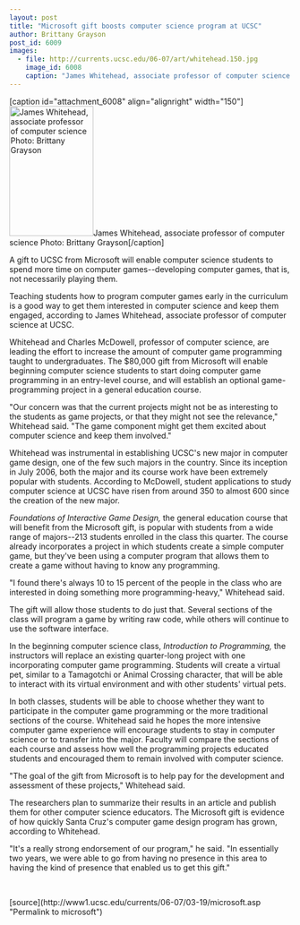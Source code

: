 ```yaml
---
layout: post
title: "Microsoft gift boosts computer science program at UCSC"
author: Brittany Grayson 
post_id: 6009
images:
  - file: http://currents.ucsc.edu/06-07/art/whitehead.150.jpg
    image_id: 6008
    caption: "James Whitehead, associate professor of computer science Photo: Brittany Grayson"
---
```


[caption id="attachment_6008" align="alignright" width="150"]<a href="http://localhost/mysite/wp-content/uploads/2007/03/whitehead.150.jpg"><img class="size-full wp-image-6008" src="http://localhost/mysite/wp-content/uploads/2007/03/whitehead.150.jpg" alt="James Whitehead, associate professor of computer science Photo: Brittany Grayson" width="150" height="232" /></a>James Whitehead, associate professor of computer science Photo: Brittany Grayson[/caption]
<a name="content" id="content"></a>
<p>
  A gift to UCSC from Microsoft will enable computer science students to spend more time on computer games--developing computer games, that is, not necessarily playing them.
</p>
<p>
  Teaching students how to program computer games early in the curriculum is a good way to get them interested in computer science and keep them engaged, according to James Whitehead, associate professor of computer science at UCSC.
</p>
<p>
  Whitehead and Charles McDowell, professor of computer science, are leading the effort to increase the amount of computer game programming taught to undergraduates. The $80,000 gift from Microsoft will enable beginning computer science students to start doing computer game programming in an entry-level course, and will establish an optional game-programming project in a general education course.
</p>
<p>
  "Our concern was that the current projects might not be as interesting to the students as game projects, or that they might not see the relevance," Whitehead said. "The game component might get them excited about computer science and keep them involved."
</p>
<p>
  Whitehead was instrumental in establishing UCSC's new major in computer game design, one of the few such majors in the country. Since its inception in July 2006, both the major and its course work have been extremely popular with students. According to McDowell, student applications to study computer science at UCSC have risen from around 350 to almost 600 since the creation of the new major.
</p>
<p>
  <i>Foundations of Interactive Game Design,</i> the general education course that will benefit from the Microsoft gift, is popular with students from a wide range of majors--213 students enrolled in the class this quarter. The course already incorporates a project in which students create a simple computer game, but they've been using a computer program that allows them to create a game without having to know any programming.
</p>
<p>
  "I found there's always 10 to 15 percent of the people in the class who are interested in doing something more programming-heavy," Whitehead said.
</p>
<p>
  The gift will allow those students to do just that. Several sections of the class will program a game by writing raw code, while others will continue to use the software interface.
</p>
<p>
  In the beginning computer science class, <i>Introduction to Programming,</i> the instructors will replace an existing quarter-long project with one incorporating computer game programming. Students will create a virtual pet, similar to a Tamagotchi or Animal Crossing character, that will be able to interact with its virtual environment and with other students' virtual pets.
</p>
<p>
  In both classes, students will be able to choose whether they want to participate in the computer game programming or the more traditional sections of the course. Whitehead said he hopes the more intensive computer game experience will encourage students to stay in computer science or to transfer into the major. Faculty will compare the sections of each course and assess how well the programming projects educated students and encouraged them to remain involved with computer science.
</p>
<p>
  "The goal of the gift from Microsoft is to help pay for the development and assessment of these projects," Whitehead said.
</p>
<p>
  The researchers plan to summarize their results in an article and publish them for other computer science educators. The Microsoft gift is evidence of how quickly Santa Cruz's computer game design program has grown, according to Whitehead.
</p>
<p>
  "It's a really strong endorsement of our program," he said. "In essentially two years, we were able to go from having no presence in this area to having the kind of presence that enabled us to get this gift."
</p>
<p>
  <br>
</p>
[source](http://www1.ucsc.edu/currents/06-07/03-19/microsoft.asp "Permalink to microsoft")
